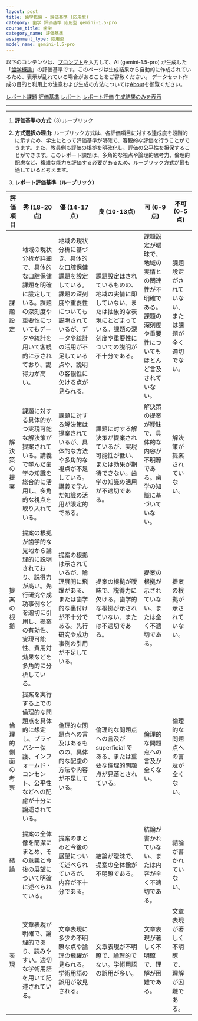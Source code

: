 ```yaml
---
layout: post
title: 歯学概論 - 評価基準 (応用型)
category: 歯学 評価基準 応用型 gemini-1.5-pro
course_title: 歯学
category_name: 評価基準
assignment_type: 応用型
model_name: gemini-1.5-pro
---
```


以下のコンテンツは、[プロンプト](https://github.com/takedatoshiyuki/synthetic_assignments/tree/main/generated/歯学/gemini-1.5-pro/prompt_評価基準-応用型.md)を入力して、AI (gemini-1.5-pro) が生成した「[歯学概論](/contents/歯学/)」の評価基準です。このページは生成結果から自動的に作成されているため、表示が乱れている場合があることをご容赦ください。
データセット作成の目的と利用上の注意および生成の方法については[About](/About)を御覧ください。

[レポート課題](../レポート課題-応用型)
[評価基準](../評価基準-応用型)
[レポート](../レポート-応用型)
[レポート評価](../レポート評価-応用型)
[生成結果のみを表示](https://github.com/takedatoshiyuki/synthetic_assignments/tree/main/generated/歯学/gemini-1.5-pro/評価基準-応用型.md)
  

***
***
  
1. **評価基準の方式**: (3) ルーブリック

2. **方式選択の理由**: ルーブリック方式は、各評価項目に対する達成度を段階的に示すため、学生にとって評価基準が明確で、客観的な評価を行うことができます。また、教員側も評価の根拠を明確化し、評価の公平性を担保することができます。このレポート課題は、多角的な視点や論理的思考力、倫理的配慮など、複雑な能力を評価する必要があるため、ルーブリック方式が最も適していると考えます。

3. **レポート評価基準（ルーブリック）**

| 評価項目 | 秀 (18-20点) | 優 (14-17点) | 良 (10-13点) | 可 (6-9点) | 不可 (0-5点) |
|---|---|---|---|---|---|
| 課題設定 | 地域の現状分析が詳細で、具体的な口腔保健課題を明確に設定している。課題の深刻度や重要性についてもデータや統計を用いて客観的に示されており、説得力が高い。 | 地域の現状分析に基づき、具体的な口腔保健課題を設定している。課題の深刻度や重要性についても説明されているが、データや統計の活用が不足している点や、説明の客観性に欠ける点が見られる。 | 課題設定はされているものの、地域の実情に即していない、または抽象的な表現にとどまっている。課題の深刻度や重要性についての説明が不十分である。 | 課題設定が曖昧で、地域の実情との関連性が不明確である。課題の深刻度や重要性についてもほとんど言及されていない。 | 課題設定がされていない、または課題が全く適切でない。 |
| 解決策の提案 | 課題に対する具体的かつ実現可能な解決策が提案されている。講義で学んだ歯学の知識を総合的に活用し、多角的な視点を取り入れている。 | 課題に対する解決策は提案されているが、具体的な方法や多角的な視点が不足している。講義で学んだ知識の活用が限定的である。 | 課題に対する解決策が提案されているが、実現可能性が低い、または効果が期待できない。歯学の知識の活用が不適切である。 | 解決策の提案が曖昧で、具体的な内容が不明瞭である。歯学の知識に基づいていない。 | 解決策が提案されていない。 |
| 提案の根拠 | 提案の根拠が歯学的な見地から論理的に説明されており、説得力が高い。先行研究や成功事例などを適切に引用し、提案の有効性、実現可能性、費用対効果などを多角的に分析している。 | 提案の根拠は示されているが、論理展開に飛躍がある、または歯学的な裏付けが不十分である。先行研究や成功事例の引用が不足している。 | 提案の根拠が曖昧で、説得力に欠ける。歯学的な根拠が示されていない、または不適切である。 | 提案の根拠が示されていない、または全く不適切である。 | 提案の根拠が示されていない。 |
| 倫理的側面の考察 | 提案を実行する上での倫理的な問題点を具体的に想定し、プライバシー保護、インフォームド・コンセント、公平性などへの配慮が十分に論述されている。 | 倫理的な問題点への言及はあるものの、具体的な配慮の方法や内容が不足している。 | 倫理的な問題点への言及が superficial である、または重要な倫理的問題点が見落とされている。 | 倫理的な問題点への言及が全くない。 | 倫理的な問題点への言及が全くない。 |
| 結論 | 提案の全体像を簡潔にまとめ、その意義と今後の展望について明確に述べられている。 | 提案のまとめと今後の展望について述べられているが、内容が不十分である。 | 結論が曖昧で、提案の全体像が不明瞭である。 | 結論が書かれていない、または内容が全く不適切である。 | 結論が書かれていない。 |
| 表現 | 文章表現が明確で、論理的であり、読みやすい。適切な学術用語を用いて記述されている。 | 文章表現に多少の不明瞭な点や論理の飛躍が見られる。学術用語の誤用が散見される。 | 文章表現が不明瞭で、論理的でない。学術用語の誤用が多い。 | 文章表現が著しく不明瞭で、理解が困難である。 | 文章表現が著しく不明瞭で、理解が困難である。 |
